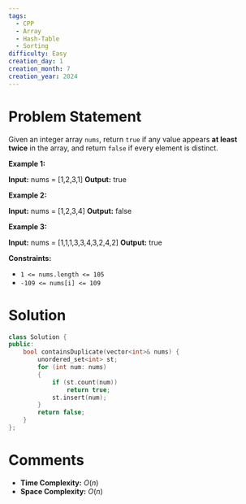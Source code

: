 ```yaml
---
tags:
  - CPP
  - Array
  - Hash-Table
  - Sorting
difficulty: Easy
creation_day: 1
creation_month: 7
creation_year: 2024
---
```

# Problem Statement
Given an integer array `nums`, return `true` if any value appears **at least twice** in the array, and return `false` if every element is distinct.

**Example 1:**

**Input:** nums = [1,2,3,1]
**Output:** true

**Example 2:**

**Input:** nums = [1,2,3,4]
**Output:** false

**Example 3:**

**Input:** nums = [1,1,1,3,3,4,3,2,4,2]
**Output:** true

**Constraints:**

- `1 <= nums.length <= 105`
- `-109 <= nums[i] <= 109`
# Solution
```cpp
class Solution {
public:
    bool containsDuplicate(vector<int>& nums) {
        unordered_set<int> st;
        for (int num: nums)
        {
            if (st.count(num))
                return true;
            st.insert(num);
        }
        return false;
    }
};
```
# Comments
- **Time Complexity:** $O(n)$
- **Space Complexity:** $O(n)$